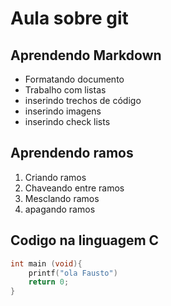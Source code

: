 # Aula sobre git


##  Aprendendo Markdown

- Formatando documento
- Trabalho com listas
- inserindo trechos de código
- inserindo imagens
- inserindo check lists

## Aprendendo ramos 

1. Criando ramos
2. Chaveando entre ramos
3. Mesclando ramos
4. apagando ramos

## Codigo na linguagem C
```c
int main (void){
    printf("ola Fausto")
    return 0;
}
```



